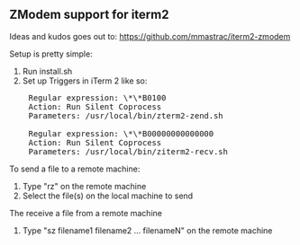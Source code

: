 ZModem support for iterm2
------------------------------

Ideas and kudos goes out to: https://github.com/mmastrac/iterm2-zmodem

Setup is pretty simple:

1. Run install.sh
2. Set up Triggers in iTerm 2 like so:

<pre>
    Regular expression: \*\*B0100
    Action: Run Silent Coprocess
    Parameters: /usr/local/bin/zterm2-zend.sh

    Regular expression: \*\*B00000000000000
    Action: Run Silent Coprocess
    Parameters: /usr/local/bin/ziterm2-recv.sh
</pre>

To send a file to a remote machine:

1. Type "rz" on the remote machine
2. Select the file(s) on the local machine to send

The receive a file from a remote machine

1. Type "sz filename1 filename2 … filenameN" on the remote machine

